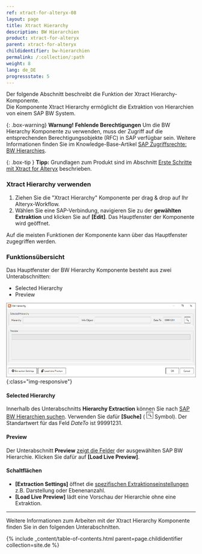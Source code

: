 ```yaml
---
ref: xtract-for-alteryx-08
layout: page
title: Xtract Hierarchy
description: BW Hierarchien
product: xtract-for-alteryx
parent: xtract-for-alteryx
childidentifier: bw-hierarchien
permalink: /:collection/:path
weight: 8
lang: de_DE
progressstate: 5
---
```


Der folgende Abschnitt beschreibt die Funktion der Xtract Hierarchy-Komponente. <br>
Die Komponente Xtract Hierarchy ermöglicht die Extraktion von Hierarchien von einem SAP BW System.

{: .box-warning}
**Warnung!** **Fehlende Berechtigungen**
Um die BW Hierarchy Komponente zu verwenden, muss der Zugriff auf die entsprechenden Berechtigungsobjekte (RFC) in SAP verfügbar sein. 
Weitere Informationen finden Sie im Knowledge-Base-Artikel [SAP Zugriffsrechte: BW Hierarchies](https://kb.theobald-software.com/sap/authority-objects-sap-user-rights#bw-hierarchies).

{: .box-tip }
**Tipp:** Grundlagen zum Produkt sind im Abschnitt [Erste Schritte mit Xtract for Alteryx](./erste-schritte) beschrieben.

### Xtract Hierarchy verwenden
1. Ziehen Sie die "Xtract Hierarchy" Komponente per drag & drop auf Ihr Alteryx-Workflow.
2. Wählen Sie eine SAP-Verbindung, navigieren Sie zu der **gewählten Extraktion** und klicken Sie auf **[Edit]**. Das Hauptfenster der Komponente wird geöffnet.

Auf die meisten Funktionen der Komponente kann über das Hauptfenster zugegriffen werden.

### Funktionsübersicht
Das Hauptfenster der BW Hierarchy Komponente besteht aus zwei Unterabschnitten:
- Selected Hierarchy
- Preview

![Hierarchy Extractor](/img/content/xfa/xfa_hierarchy.png){:class="img-responsive"}

#### Selected Hierarchy
Innerhalb des Unterabschnitts **Hierarchy Extraction** können Sie nach [SAP BW Hierarchien suchen](./bw-hierarchien/hierarchien-als-datenquelle-definieren). 
Verwenden Sie dafür **[Suche]** ( ![magnifying-glass](/img/content/icons/magnifying-glass.png) Symbol).
Der Standartwert für das Feld *DateTo* ist 99991231.

#### Preview
Der Unterabschnitt **Preview** [zeigt die Felder](./bw-hierarchien/hierarchien-als-datenquelle-definieren#echtzeitvorschau-der-ausgewählten-hierarchie-anzeigen) der ausgewählten SAP BW Hierarchie. Klicken Sie dafür auf **[Load Live Preview]**.

#### Schaltflächen
- **[Extraction Settings]** öffnet die [spezifischen Extraktionseinstellungen](./bw-hierarchien/hierarchie-extraktionseinstellungen) z.B. Darstellung oder Ebenenanzahl. <br>
- **[Load Live Preview]** lädt eine Vorschau der Hierarchie ohne eine Extraktion.

----

Weitere Informationen zum Arbeiten mit der Xtract Hierarchy Komponente finden Sie in den folgenden Unterabschnitten.

{% include _content/table-of-contents.html parent=page.childidentifier collection=site.de %}
